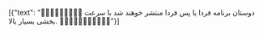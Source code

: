 [{"text": "🚨🚨🚨🚨🚨🚨🚨🚨🚨
دوستان برنامه فردا یا پس فردا منتشر خوهند شد با سرعت بخشی بسیار بالا.
🚨🚨🚨🚨🚨🚨🚨🚨🚨🚨🚨"}]
